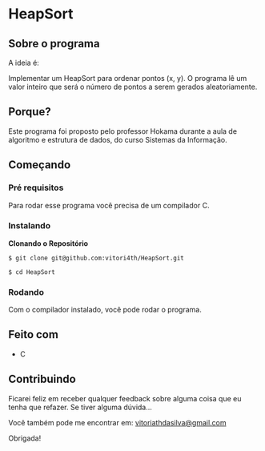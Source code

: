 # HeapSort

## Sobre o programa

A ideia é:

Implementar um HeapSort para ordenar pontos (x, y). 
O programa lê um valor inteiro que será o número de pontos a serem gerados
aleatoriamente.

## Porque?

Este programa foi proposto pelo professor Hokama durante a aula de algoritmo e estrutura de dados, do curso Sistemas da Informação. 

## Começando

### Pré requisitos

Para rodar esse programa você precisa de um compilador C.

### Instalando

**Clonando o Repositório**

```
$ git clone git@github.com:vitori4th/HeapSort.git

$ cd HeapSort
```

### Rodando

Com o compilador instalado, você pode rodar o programa.

## Feito com

- C

## Contribuindo

Ficarei feliz em receber qualquer feedback sobre alguma coisa que eu tenha que refazer. Se tiver alguma dúvida...

Você também pode me encontrar em: vitoriathdasilva@gmail.com

Obrigada!
